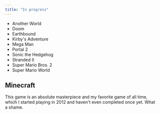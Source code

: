 ```yaml
---
title: "In progress"
---
```


* Another World
* Doom
* Earthbound
* Kirby's Adventure
* Mega Man
* Portal 2
* Sonic the Hedgehog
* Stranded II
* Super Mario Bros. 2
* Super Mario World

## Minecraft

This game is an absolute masterpiece and my favorite game of all time,
which I started playing in 2012 and haven't even completed once yet.
What a shame.
